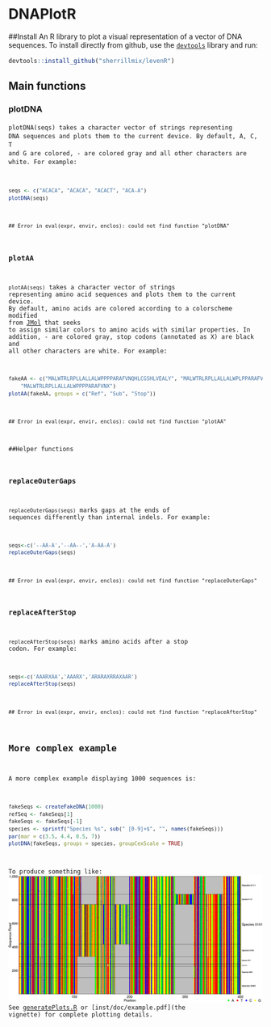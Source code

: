 # DNAPlotR
##Install
An R library to plot a visual representation of a vector of DNA sequences. To install directly from github, use the [<code>devtools</code>](https://github.com/hadley/devtools) library and run:


```r
devtools::install_github("sherrillmix/levenR")
```

## Main functions
### plotDNA 
<code>plotDNA(seqs) takes a character vector of strings representing DNA sequences and plots them to the current device. By default, A, C, T and G are colored, - are colored gray and all other characters are white. For example:


```r
seqs <- c("ACACA", "ACACA", "ACACT", "ACA-A")
plotDNA(seqs)
```

```
## Error in eval(expr, envir, enclos): could not find function "plotDNA"
```

### plotAA
<code>plotAA(seqs)</code> takes a character vector of strings representing amino acid sequences and plots them to the current device. By default, amino acids are colored according to a colorscheme modified from [JMol](http://jmol.sourceforge.net/jscolors/) that seeks to assign similar colors to amino acids with similar properties. In addition, - are colored gray, stop codons (annotated as X) are black and all other characters are white. For example:


```r
fakeAA <- c("MALWTRLRPLLALLALWPPPPARAFVNQHLCGSHLVEALY", "MALWTRLRPLLALLALWPLPPARAFVNQHLCGSHLVEALY", 
    "MALWTRLRPLLALLALWPPPPARAFVNX")
plotAA(fakeAA, groups = c("Ref", "Sub", "Stop"))
```

```
## Error in eval(expr, envir, enclos): could not find function "plotAA"
```

##Helper functions

### replaceOuterGaps
<code>replaceOuterGaps(seqs)</code> marks gaps at the ends of sequences differently than internal indels.  For example:

```r
seqs<-c('--AA-A','--AA--','A-AA-A')
replaceOuterGaps(seqs)
```

```
## Error in eval(expr, envir, enclos): could not find function "replaceOuterGaps"
```

### replaceAfterStop
<code>replaceAfterStop(seqs)</code> marks amino acids after a stop codon.  For example:


```r
seqs<-c('AAARXAA','AAARX','ARARAXRRAXAAR')
replaceAfterStop(seqs)
```

```
## Error in eval(expr, envir, enclos): could not find function "replaceAfterStop"
```

## More complex example
A more complex example displaying 1000 sequences is:

```r
fakeSeqs <- createFakeDNA(1000)
refSeq <- fakeSeqs[1]
fakeSeqs <- fakeSeqs[-1]
species <- sprintf("Species %s", sub(" [0-9]+$", "", names(fakeSeqs)))
par(mar = c(3.5, 4.4, 0.5, 7))
plotDNA(fakeSeqs, groups = species, groupCexScale = TRUE)
```

To produce something like:
![Example of DNA plot](dnaPlotExample.png)
See [generatePlots.R](generatePlots.R) or [inst/doc/example.pdf](the vignette) for complete plotting details.

